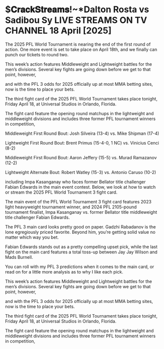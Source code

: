 # $𝐂𝐫𝐚𝐜𝐤𝐒𝐭𝐫𝐞𝐚𝐦𝐬!~*Dalton Rosta vs Sadibou Sy  LIVE STREAMS ON TV CHANNEL 18 April [2025]
The 2025 PFL World Tournament is nearing the end of the first round of action. One more event is set to take place on April 18th, and we finally can punch our tickets to round two.

This week’s action features Middleweight and Lightweight battles for the men’s divisions. Several key fights are going down before we get to that point, however,

and with the PFL 3 odds for 2025 officially up at most MMA betting sites, now is the time to place your bets.

The third fight card of the 2025 PFL World Tournament takes place tonight, Friday April 18, at Universal Studios in Orlando, Florida.

The fight card feature the opening round matchups in the lightweight and middleweight divisions and includes three former PFL tournament winners in competition,

Middleweight First Round Bout: Josh Silveira (13-4) vs. Mike Shipman (17-4)

Lightweight First Round Bout: Brent Primus (15-4-0, 1 NC) vs. Vinicius Cenci (8-2)

Middleweight First Round Bout: Aaron Jeffery (15-5) vs. Murad Ramazanov (12-2)

Lightweight Alternate Bout: Robert Watley (15-3) vs. Antonio Caruso (10-2)

including Impa Kasanganay who faces former Bellator title challenger Fabian Edwards in the main event contest. Below, we look at how to watch or stream the 2025 PFL World Tournament 3 fight card.

The main event of the PFL World Tournament 3 fight card features 2023 light heavyweight tournament winner, and 2024 PFL 2105-pound tournament finalist, Impa Kasanganay vs. former Bellator title middleweight title challenger Fabian Edwards.

The PFL 3 main card looks pretty good on paper. Gadzhi Rabadanov is the lone egregiously priced favorite. Beyond him, you’re getting solid value no matter which way you bet.

Fabian Edwards stands out as a pretty compelling upset pick, while the last fight on the main card features a total toss-up between Jay Jay Wilson and Mads Burnell.

You can roll with my PFL 3 predictions when it comes to the main card, or read on for a little more analysis as to why I like each pick.

This week’s action features Middleweight and Lightweight battles for the men’s divisions. Several key fights are going down before we get to that point, however,

and with the PFL 3 odds for 2025 officially up at most MMA betting sites, now is the time to place your bets.

The third fight card of the 2025 PFL World Tournament takes place tonight, Friday April 18, at Universal Studios in Orlando, Florida.

The fight card feature the opening round matchups in the lightweight and middleweight divisions and includes three former PFL tournament winners in competition,

